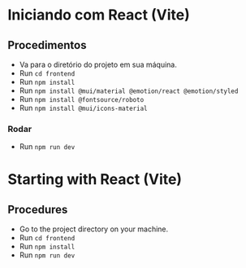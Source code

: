 # Iniciando com React (Vite)

## Procedimentos
- Va para o diretório do projeto em sua máquina.
- Run ``` cd frontend ```
- Run ``` npm install ```
- Run ``` npm install @mui/material @emotion/react @emotion/styled ```
- Run ``` npm install @fontsource/roboto ```
- Run ``` npm install @mui/icons-material ```

### Rodar
- Run ``` npm run dev ``` 


# Starting with React (Vite)

## Procedures
- Go to the project directory on your machine.
- Run ``` cd frontend ```
- Run ``` npm install ```
- Run ``` npm run dev ``` 

